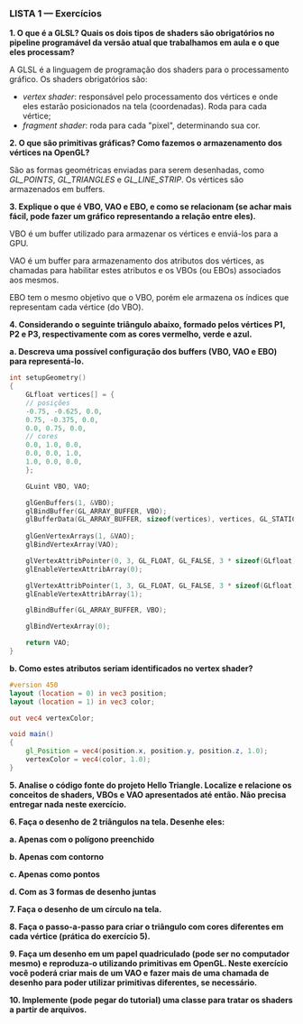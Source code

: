 ### LISTA 1 — Exercícios

**1. O que é a GLSL? Quais os dois tipos de shaders são obrigatórios no pipeline programável da versão atual que trabalhamos em aula e o que eles processam?**

A GLSL é a linguagem de programação dos shaders para o processamento gráfico. Os shaders obrigatórios são:

- *vertex shader*: responsável pelo processamento dos vértices e onde eles estarão posicionados na tela (coordenadas). Roda para cada vértice;
- *fragment shader*: roda para cada "pixel", determinando sua cor.

**2. O que são primitivas gráficas? Como fazemos o armazenamento dos vértices na OpenGL?**

São as formas geométricas enviadas para serem desenhadas, como *GL_POINTS*, *GL_TRIANGLES* e *GL_LINE_STRIP*. Os vértices são armazenados em buffers.

**3. Explique o que é VBO, VAO e EBO, e como se relacionam (se achar mais fácil, pode fazer um gráfico representando a relação entre eles).**

VBO é um buffer utilizado para armazenar os vértices e enviá-los para a GPU.

VAO é um buffer para armazenamento dos atributos dos vértices, as chamadas para habilitar estes atributos e os VBOs (ou EBOs) associados aos mesmos.

EBO tem o mesmo objetivo que o VBO, porém ele armazena os índices que representam cada vértice (do VBO).

**4. Considerando o seguinte triângulo abaixo, formado pelos vértices P1, P2 e P3, respectivamente com as cores vermelho, verde e azul.**

**a. Descreva uma possível configuração dos buffers (VBO, VAO e EBO) para representá-lo.**

```cpp
int setupGeometry()
{
    GLfloat vertices[] = {
    // posições
    -0.75, -0.625, 0.0,
    0.75, -0.375, 0.0,
    0.0, 0.75, 0.0,
    // cores
    0.0, 1.0, 0.0,
    0.0, 0.0, 1.0,
    1.0, 0.0, 0.0,
    };

    GLuint VBO, VAO;

    glGenBuffers(1, &VBO);
    glBindBuffer(GL_ARRAY_BUFFER, VBO);
    glBufferData(GL_ARRAY_BUFFER, sizeof(vertices), vertices, GL_STATIC_DRAW);
    
    glGenVertexArrays(1, &VAO);
    glBindVertexArray(VAO);

    glVertexAttribPointer(0, 3, GL_FLOAT, GL_FALSE, 3 * sizeof(GLfloat), (GLvoid*)0);
    glEnableVertexAttribArray(0);

    glVertexAttribPointer(1, 3, GL_FLOAT, GL_FALSE, 3 * sizeof(GLfloat), (GLvoid*)(9 * sizeof(GLfloat)));
    glEnableVertexAttribArray(1);

    glBindBuffer(GL_ARRAY_BUFFER, VBO);

    glBindVertexArray(0);

    return VAO;
}
```

**b. Como estes atributos seriam identificados no vertex shader?**

```glsl
#version 450
layout (location = 0) in vec3 position;
layout (location = 1) in vec3 color;

out vec4 vertexColor;

void main()
{
    gl_Position = vec4(position.x, position.y, position.z, 1.0);
    vertexColor = vec4(color, 1.0);
}
```

**5. Analise o código fonte do projeto Hello Triangle. Localize e relacione os conceitos de shaders, VBOs e VAO apresentados até então. Não precisa entregar nada neste exercício.**

**6. Faça o desenho de 2 triângulos na tela. Desenhe eles:**

**a. Apenas com o polígono preenchido**

**b. Apenas com contorno**

**c. Apenas como pontos**

**d. Com as 3 formas de desenho juntas**


**7. Faça o desenho de um círculo na tela.**


**8. Faça o passo-a-passo para criar o triângulo com cores diferentes em cada vértice (prática do exercício 5).**


**9. Faça um desenho em um papel quadriculado (pode ser no computador mesmo) e reproduza-o utilizando primitivas em OpenGL. Neste exercício você poderá criar mais de um VAO e fazer mais de uma chamada de desenho para poder utilizar primitivas diferentes, se necessário.**


**10. Implemente (pode pegar do tutorial) uma classe para tratar os shaders a partir de arquivos.**
